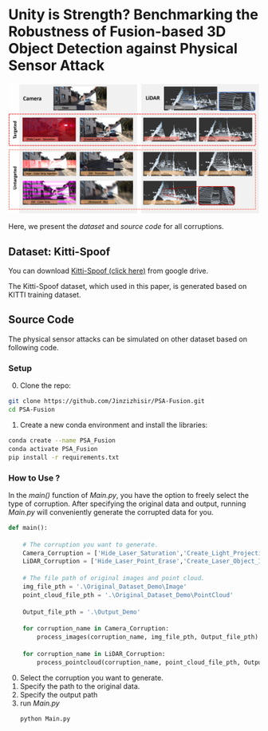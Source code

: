 # Unity is Strength? Benchmarking the Robustness of Fusion-based 3D Object Detection against Physical Sensor Attack

![alt text](./corruptions.png)

Here, we present the _dataset_ and _source code_ for all corruptions. 

## Dataset: Kitti-Spoof
You can download [Kitti-Spoof (click here)](https://drive.google.com/drive/folders/1lM__ssa1u_4X2D8tLoEHmxVQTytnwz1I?usp=sharing) from google drive.

The Kitti-Spoof dataset, which used in this paper, is generated based on KITTI training dataset.


## Source Code
The physical sensor attacks can be simulated on other dataset based on following code.

### Setup
0.  Clone the repo:
```bash
git clone https://github.com/Jinzizhisir/PSA-Fusion.git
cd PSA-Fusion
```

1. Create a new conda environment and install the libraries:
```bash
conda create --name PSA_Fusion
conda activate PSA_Fusion
pip install -r requirements.txt
```

### How to Use ?
In the _main()_ function of _Main.py_, you have the option to freely select the type of corruption. After specifying the original data and output, running _Main.py_ will conveniently generate the corrupted data for you.

```python
def main():

    # The corruption you want to generate.
    Camera_Corruption = ['Hide_Laser_Saturation','Create_Light_Projection','Laser_Color_Strip_Injection','EM_Truncation','EM_Color_Strip','Ultrasound_Blur']
    LiDAR_Corruption = ['Hide_Laser_Point_Erase','Create_Laser_Object_Injection','Laser_Arbitrary_Point_Injection','Laser_Background_Noise_Injection','EM_Point_Interference']

    # The file path of original images and point cloud.
    img_file_pth = '.\Original_Dataset_Demo\Image' 
    point_cloud_file_pth = '.\Original_Dataset_Demo\PointCloud'

    Output_file_pth = '.\Output_Demo'

    for corruption_name in Camera_Corruption:
        process_images(corruption_name, img_file_pth, Output_file_pth)
    
    for corruption_name in LiDAR_Corruption:
        process_pointcloud(corruption_name, point_cloud_file_pth, Output_file_pth)
```

0. Select the corruption you want to generate. 
1. Specify the path to the original data.
2. Specify the output path
3. run _Main.py_
   ```bash
   python Main.py
   ```

